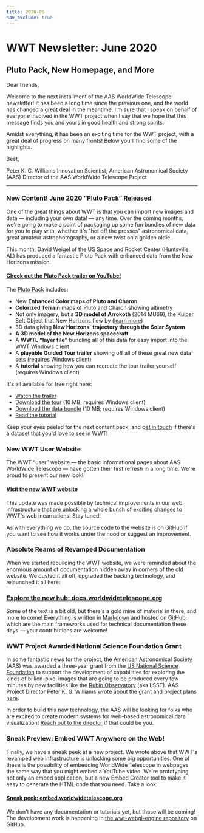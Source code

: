 ```yaml
---
title: 2020-06
nav_exclude: true
---
```


# WWT Newsletter: June 2020

## Pluto Pack, New Homepage, and More

Dear friends,

Welcome to the next installment of the AAS WorldWide Telescope newsletter! It
has been a long time since the previous one, and the world has changed a great
deal in the meantime. I'm sure that I speak on behalf of everyone involved in
the WWT project when I say that we hope that this message finds you and yours in
good health and strong spirits.

Amidst everything, it has been an exciting time for the WWT project, with a
great deal of progress on many fronts! Below you'll find some of the highlights.

Best,

Peter K. G. Williams
Innovation Scientist, American Astronomical Society (AAS)
Director of the AAS WorldWide Telescope Project

---

### New Content! June 2020 “Pluto Pack” Released

One of the great things about WWT is that you can import new images and data —
including your own data! — any time. Over the coming months, we're going to make
a point of packaging up some fun bundles of new data for you to play with,
whether it's "hot off the presses" astronomical data, great amateur
astrophotography, or a new twist on a golden oldie.

This month, David Weigel of the US Space and Rocket Center (Huntsville, AL) has
produced a fantastic Pluto Pack with enhanced data from the New Horizons
mission.

#### [Check out the Pluto Pack trailer on YouTube!](https://www.youtube.com/watch?v=1569bZ3i2UY)

The [Pluto Pack](https://wwt-forum.org/t/pluto-pack-june-2020-content-package-release/142) includes:

- New **Enhanced Color maps of Pluto and Charon**
- **Colorized Terrain** maps of Pluto and Charon showing altimetry
- Not only imagery, but a **3D model of Arrokoth** (2014 MU69), the Kuiper Belt
  Object that New Horizons flew by ([learn more](http://pluto.jhuapl.edu/Arrokoth/Arrokoth.php))
- 3D data giving **New Horizons' trajectory through the Solar System**
- **A 3D model of the New Horizons spacecraft**
- A **WWTL “layer file”** bundling all of this data for easy import into the WWT
  Windows client
- A **playable Guided Tour trailer** showing off all of these great new data
  sets (requires Windows client)
- A **tutorial** showing how you can recreate the tour trailer yourself
  (requires Windows client)

It's all available for free right here:

- [Watch the trailer](https://www.youtube.com/watch?v=1569bZ3i2UY)
- [Download the tour](https://bit.ly/WWT-PlutoPackTour) (10 MB; requires Windows client)
- [Download the data bundle](https://bit.ly/WWT-PlutoPackLayers) (10 MB; requires Windows client)
- [Read the tutorial](https://wwt-forum.org/t/recreating-the-pluto-pack-june-2020-tour-cinematic-effects-with-the-timeline-editor/143)

Keep your eyes peeled for the next content pack, and [get in
touch](mailto:wwt@aas.org) if there's a dataset that you'd love to see in WWT!


### New WWT User Website

The WWT “user” website — the basic informational pages about AAS WorldWide
Telescope — have gotten their first refresh in a long time. We're proud to
present our new look!

#### [Visit the new WWT website](https://www.worldwidetelescope.org/home/)

This update was made possible by technical improvements in our web
infrastructure that are unlocking a whole bunch of exciting changes to WWT's web
incarnations. Stay tuned!

As with everything we do, the source code to the website [is on
GitHub](https://github.com/WorldWideTelescope/wwt-user-website) if you want to
see how it works under the hood or suggest an improvement.


### Absolute Reams of Revamped Documentation

When we started rebuilding the WWT website, we were reminded about the enormous
amount of documentation hidden away in corners of the old website. We dusted it
all off, upgraded the backing technology, and relaunched it all here:

### [Explore the new hub: docs.worldwidetelescope.org](https://docs.worldwidetelescope.org/)

Some of the text is a bit old, but there's a gold mine of material in there, and
more to come! Everything is written in [Markdown](https://commonmark.org/) and
hosted on
[GitHub](https://github.com/WorldWideTelescope/worldwide-telescope-docs-hub),
which are the main frameworks used for technical documentation these days — your
contributions are welcome!


### WWT Project Awarded National Science Foundation Grant

In some fantastic news for the project, the [American Astronomical
Society](https://aas.org/) (AAS) was awarded a three-year grant from the [US
National Science Foundation](https://nsf.gov/) to support the development of
capabilities for exploring the kinds of billion-pixel images that are going to
be produced every few minutes by new facilities like the [Rubin
Observatory](https://www.lsst.org/) (aka LSST). AAS Project Director Peter K. G.
Williams wrote about the grant and project plans
[here](https://aas.org/posts/news/2020/06/aas-worldwide-telescope-project-awarded-nsf-grant).

In order to build this new technology, the AAS will be looking for folks who are
excited to create modern systems for web-based astronomical data visualization!
[Reach out to the director](peter.williams@aas.org) if that could be you.


### Sneak Preview: Embed WWT Anywhere on the Web!

Finally, we have a sneak peek at a new project. We wrote above that WWT's
revamped web infrastructure is unlocking some big opportunities. One of these is
the possibility of embedding WorldWide Telescope in webpages the same way that
you might embed a YouTube video. We're prototyping not only an embed
application, but a new Embed Creator tool to make it easy to generate the HTML
code that you need. Take a look:

#### [Sneak peek: embed.worldwidetelescope.org](https://embed.worldwidetelescope.org/)

We don't have any documentation or tutorials yet, but those will be coming! The
development work is happening in [the wwt-webgl-engine
repository](https://github.com/WorldWideTelescope/wwt-webgl-engine/) on GitHub.
